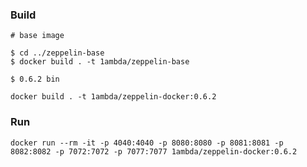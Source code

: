 ### Build

```
# base image

$ cd ../zeppelin-base
$ docker build . -t 1ambda/zeppelin-base
```

```
$ 0.6.2 bin

docker build . -t 1ambda/zeppelin-docker:0.6.2
```

### Run

```
docker run --rm -it -p 4040:4040 -p 8080:8080 -p 8081:8081 -p 8082:8082 -p 7072:7072 -p 7077:7077 1ambda/zeppelin-docker:0.6.2
```

